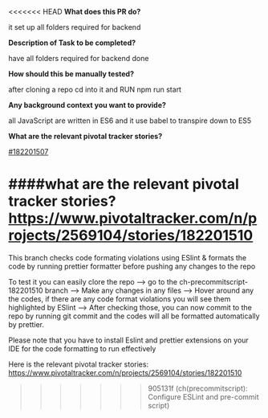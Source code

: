 <<<<<<< HEAD
**What does this PR do?**

  it set up all folders required for backend
  
  **Description of Task to be completed?**

  have all folders required for backend done

  **How should this be manually tested?**
  
  after cloning a repo cd into it and RUN npm run start

  **Any background context you want to provide?**

  all JavaScript are written in ES6 and it use babel to transpire down to ES5

  **What are the relevant pivotal tracker stories?**

[#182201507](https://www.pivotaltracker.com/story/show/182201507)

####what are the relevant pivotal tracker stories?
https://www.pivotaltracker.com/n/projects/2569104/stories/182201510
=======
This branch checks code formating violations using ESlint & formats the code by running prettier formatter before pushing any changes to the repo

To test it you can easily clore the repo --> go to the ch-precommitscript-182201510 branch --> Make any changes in any files --> Hover around any the codes, if there are any code format violations you will see them highlighted by ESlint --> After checking those, you can now commit to the repo by running git commit and the codes will all be formatted automatically by prettier.

Please note that you have to install Eslint and prettier extensions on your IDE for the code formatting to run effectively

Here is the relevant pivotal tracker stories: https://www.pivotaltracker.com/n/projects/2569104/stories/182201510
>>>>>>> 905131f (ch(precommitscript): Configure ESLint and pre-commit script)
